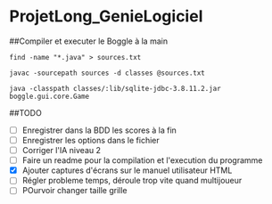 # ProjetLong_GenieLogiciel

##Compiler et executer le Boggle à la main


`find -name "*.java" > sources.txt`


`javac -sourcepath sources -d classes @sources.txt`


`java -classpath classes/:lib/sqlite-jdbc-3.8.11.2.jar boggle.gui.core.Game`


##TODO

- [ ] Enregistrer dans la BDD les scores à la fin
- [ ] Enregistrer les options dans le fichier
- [ ] Corriger l'IA niveau 2
- [ ] Faire un readme pour la compilation et l'execution du programme
- [x] Ajouter captures d'écrans sur le manuel utilisateur HTML
- [ ] Régler probleme temps, déroule trop vite quand multijoueur
- [ ] POurvoir changer taille grille
